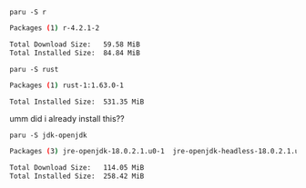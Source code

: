 `paru -S r`
```sh
Packages (1) r-4.2.1-2

Total Download Size:   59.58 MiB
Total Installed Size:  84.84 MiB
```

`paru -S rust`
```sh
Packages (1) rust-1:1.63.0-1

Total Installed Size:  531.35 MiB
```
umm did i already install this??

`paru -S jdk-openjdk`
```sh
Packages (3) jre-openjdk-18.0.2.1.u0-1  jre-openjdk-headless-18.0.2.1.u0-1  jdk-openjdk-18.0.2.1.u0-1

Total Download Size:   114.05 MiB
Total Installed Size:  258.42 MiB
```